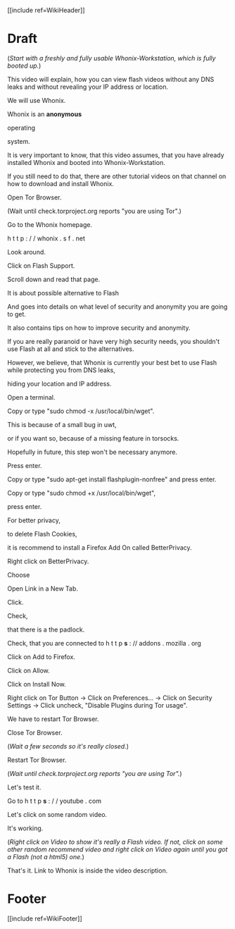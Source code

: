 [[include ref=WikiHeader]]

# Draft

(*Start with a freshly and fully usable Whonix-Workstation, which is fully booted up.*)

This video will explain, how you can view flash videos without any DNS leaks and without revealing your IP address or location.

We will use Whonix.

Whonix is an **anonymous**

operating

system.

It is  very important to know, that this video assumes, that you have already installed Whonix and booted into Whonix-Workstation.

If you still need to do that, there are other tutorial videos on that channel on how to download and install Whonix.

Open Tor Browser.

(Wait until check.torproject.org reports "you are using Tor".)

Go to the Whonix homepage.

h t t p : / / whonix  .  s   f  .  net

Look around.

Click on Flash Support.

Scroll down and read that page.

It is about possible alternative to Flash

And goes into details on what level of security and anonymity you are going to get.

It also contains tips on how to improve security and anonymity.

If you are really paranoid or have very high security needs, you shouldn't use Flash at all and stick to the alternatives.

However, we believe, that Whonix is currently your best bet to use Flash while protecting you from DNS leaks,

hiding your location and IP address.

Open a terminal.

Copy or type "sudo chmod -x /usr/local/bin/wget".

This is because of a small bug in uwt,

or if you want so, because of a missing feature in torsocks.

Hopefully in future, this step won't be necessary anymore.

Press enter.

Copy or type "sudo apt-get install flashplugin-nonfree" and press enter.

Copy or type "sudo chmod +x /usr/local/bin/wget",

press enter.

For better privacy,

to delete Flash Cookies,

it is recommend to install a Firefox Add On called BetterPrivacy.

Right click on BetterPrivacy.

Choose

Open Link in a New Tab.

Click.

Check,

that there is a the padlock.

Check, that you are connected to h t t p    **s**    : // addons  .  mozilla  .  org

Click on Add to Firefox.

Click on Allow.

Click on Install Now.

Right click on Tor Button -> Click on Preferences... -> Click on Security Settings -> Click uncheck, "Disable Plugins during Tor usage".

We have to restart Tor Browser.

Close Tor Browser.

(*Wait a few seconds so it's really closed.*)

Restart Tor Browser.

(*Wait until check.torproject.org reports "you are using Tor".*)

Let's test it.

Go to h t t p    **s**    : / / youtube  .  com

Let's click on some random video.

It's working.

(*Right click on Video to show it's really a Flash video. If not, click on some other random recommend video and right click on Video again until you got a Flash (not a html5) one.*)

That's it. Link to Whonix is inside the video description.

# Footer #
[[include ref=WikiFooter]]